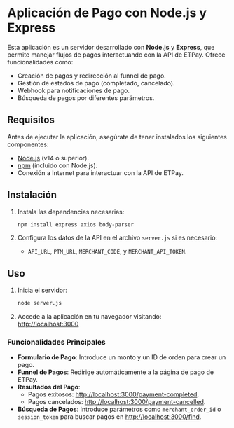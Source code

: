 # Aplicación de Pago con Node.js y Express

Esta aplicación es un servidor desarrollado con **Node.js** y **Express**, que permite manejar flujos de pagos interactuando con la API de ETPay. Ofrece funcionalidades como:

- Creación de pagos y redirección al funnel de pago.
- Gestión de estados de pago (completado, cancelado).
- Webhook para notificaciones de pago.
- Búsqueda de pagos por diferentes parámetros.

## Requisitos

Antes de ejecutar la aplicación, asegúrate de tener instalados los siguientes componentes:

- [Node.js](https://nodejs.org/) (v14 o superior).
- [npm](https://www.npmjs.com/) (incluido con Node.js).
- Conexión a Internet para interactuar con la API de ETPay.

## Instalación

1. Instala las dependencias necesarias:
    ```bash
    npm install express axios body-parser
    ```
    
2. Configura los datos de la API en el archivo `server.js` si es necesario:
    - `API_URL`, `PTM_URL`, `MERCHANT_CODE`, y `MERCHANT_API_TOKEN`.

## Uso

1. Inicia el servidor:
    ```bash
    node server.js
    ```
2. Accede a la aplicación en tu navegador visitando:  
   [http://localhost:3000](http://localhost:3000)

### Funcionalidades Principales

- **Formulario de Pago**: Introduce un monto y un ID de orden para crear un pago.
- **Funnel de Pagos**: Redirige automáticamente a la página de pago de ETPay.
- **Resultados del Pago**:
  - Pagos exitosos: [http://localhost:3000/payment-completed](http://localhost:3000/payment-completed).
  - Pagos cancelados: [http://localhost:3000/payment-cancelled](http://localhost:3000/payment-cancelled).
- **Búsqueda de Pagos**: Introduce parámetros como `merchant_order_id` o `session_token` para buscar pagos en [http://localhost:3000/find](http://localhost:3000/find).


